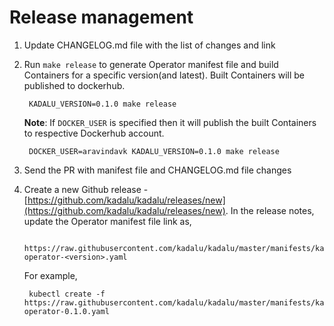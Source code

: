 # Release management

1. Update CHANGELOG.md file with the list of changes and link
2. Run `make release` to generate Operator manifest file and build
   Containers for a specific version(and latest). Built Containers
   will be published to dockerhub.

        KADALU_VERSION=0.1.0 make release

   **Note**: If `DOCKER_USER` is specified then it will publish the built
   Containers to respective Dockerhub account.

        DOCKER_USER=aravindavk KADALU_VERSION=0.1.0 make release

3. Send the PR with manifest file and CHANGELOG.md file changes
4. Create a new Github release - [https://github.com/kadalu/kadalu/releases/new](https://github.com/kadalu/kadalu/releases/new). In the
   release notes, update the Operator manifest file link as,

        https://raw.githubusercontent.com/kadalu/kadalu/master/manifests/kadalu-operator-<version>.yaml

   For example,

        kubectl create -f https://raw.githubusercontent.com/kadalu/kadalu/master/manifests/kadalu-operator-0.1.0.yaml
